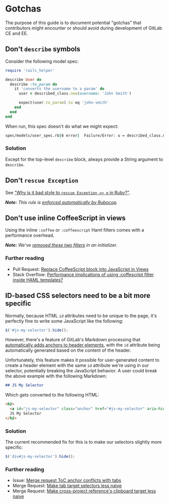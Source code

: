 # Gotchas

The purpose of this guide is to document potential "gotchas" that contributors
might encounter or should avoid during development of GitLab CE and EE.

## Don't `describe` symbols

Consider the following model spec:

```ruby
require 'rails_helper'

describe User do
  describe :to_param do
    it 'converts the username to a param' do
      user = described_class.new(username: 'John Smith')

      expect(user.to_param).to eq 'john-smith'
    end
  end
end
```

When run, this spec doesn't do what we might expect:

```sh
spec/models/user_spec.rb|6 error|  Failure/Error: u = described_class.new NoMethodError: undefined method `new' for :to_param:Symbol
```

### Solution

Except for the top-level `describe` block, always provide a String argument to
`describe`.

## Don't `rescue Exception`

See ["Why is it bad style to `rescue Exception => e` in Ruby?"][Exception].

_**Note:** This rule is [enforced automatically by
Rubocop](https://gitlab.com/gitlab-org/gitlab-ce/blob/8-4-stable/.rubocop.yml#L911-914)._

[Exception]: http://stackoverflow.com/q/10048173/223897

## Don't use inline CoffeeScript in views

Using the inline `:coffee` or `:coffeescript` Haml filters comes with a
performance overhead.

_**Note:** We've [removed these two filters](https://gitlab.com/gitlab-org/gitlab-ce/blob/master/config/initializers/hamlit.rb)
in an initializer._

### Further reading

- Pull Request: [Replace CoffeeScript block into JavaScript in Views](https://git.io/vztMu)
- Stack Overflow: [Performance implications of using :coffescript filter inside HAML templates?](http://stackoverflow.com/a/17571242/223897)

## ID-based CSS selectors need to be a bit more specific

Normally, because HTML `id` attributes need to be unique to the page, it's
perfectly fine to write some JavaScript like the following:

```javascript
$('#js-my-selector').hide();
```

However, there's a feature of GitLab's Markdown processing that [automatically
adds anchors to header elements][ToC Processing], with the `id` attribute being
automatically generated based on the content of the header.

Unfortunately, this feature makes it possible for user-generated content to
create a header element with the same `id` attribute we're using in our
selector, potentially breaking the JavaScript behavior. A user could break the
above example with the following Markdown:

```markdown
## JS My Selector
```

Which gets converted to the following HTML:

```html
<h2>
  <a id="js-my-selector" class="anchor" href="#js-my-selector" aria-hidden="true"></a>
  JS My Selector
</h2>
```

[ToC Processing]: https://gitlab.com/gitlab-org/gitlab-ce/blob/8-4-stable/lib/banzai/filter/table_of_contents_filter.rb#L31-37

### Solution

The current recommended fix for this is to make our selectors slightly more
specific:

```javascript
$('div#js-my-selector').hide();
```

### Further reading

- Issue: [Merge request ToC anchor conflicts with tabs](https://gitlab.com/gitlab-org/gitlab-ce/issues/3908)
- Merge Request: [Make tab target selectors less naive](https://gitlab.com/gitlab-org/gitlab-ce/merge_requests/2023)
- Merge Request: [Make cross-project reference's clipboard target less naive](https://gitlab.com/gitlab-org/gitlab-ce/merge_requests/2024)
